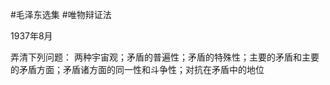 #毛泽东选集  #唯物辩证法


1937年8月

弄清下列问题：
两种宇宙观；矛盾的普遍性；矛盾的特殊性；主要的矛盾和主要的矛盾方面；矛盾诸方面的同一性和斗争性；对抗在矛盾中的地位







































